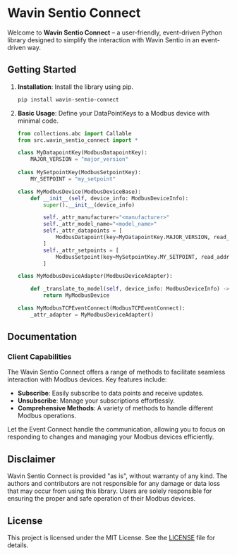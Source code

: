 # Wavin Sentio Connect

Welcome to **Wavin Sentio Connect** – a user-friendly, event-driven Python library designed to simplify the interaction with Wavin Sentio in an event-driven way.

## Getting Started

1. **Installation**: Install the library using pip.
    ```bash
    pip install wavin-sentio-connect
    ```
2. **Basic Usage**: Define your DataPointKeys to a Modbus device with minimal code.
    ```python
    from collections.abc import Callable
    from src.wavin_sentio_connect import *

    class MyDatapointKey(ModbusDatapointKey):
        MAJOR_VERSION = "major_version"
        
    class MySetpointKey(ModbusSetpointKey):
        MY_SETPOINT = "my_setpoint"

    class MyModbusDevice(ModbusDeviceBase):
        def __init__(self, device_info: ModbusDeviceInfo):
            super().__init__(device_info)

            self._attr_manufacturer="<manufacturer>"
            self._attr_model_name="<model_name>"
            self._attr_datapoints = [
                ModbusDatapoint(key=MyDatapointKey.MAJOR_VERSION, read_address=1, divider=1, signed=True),
            ]
            self._attr_setpoints = [
                ModbusSetpoint(key=MySetpointKey.MY_SETPOINT, read_address=1, write_address=1 ,divider=1, min=1, max=10, signed=True),
            ]

    class MyModbusDeviceAdapter(ModbusDeviceAdapter):

        def _translate_to_model(self, device_info: ModbusDeviceInfo) -> Callable[[ModbusDeviceInfo], ModbusDevice]|None: 
            return MyModbusDevice

    class MyModbusTCPEventConnect(ModbusTCPEventConnect):
        _attr_adapter = MyModbusDeviceAdapter()
    ```

## Documentation
### Client Capabilities

The Wavin Sentio Connect offers a range of methods to facilitate seamless interaction with Modbus devices. Key features include:

- **Subscribe**: Easily subscribe to data points and receive updates.
- **Unsubscribe**: Manage your subscriptions effortlessly.
- **Comprehensive Methods**: A variety of methods to handle different Modbus operations.

Let the Event Connect handle the communication, allowing you to focus on responding to changes and managing your Modbus devices efficiently.

## Disclaimer

Wavin Sentio Connect is provided "as is", without warranty of any kind. The authors and contributors are not responsible for any damage or data loss that may occur from using this library. Users are solely responsible for ensuring the proper and safe operation of their Modbus devices.

## License

This project is licensed under the MIT License. See the [LICENSE](LICENSE) file for details.

